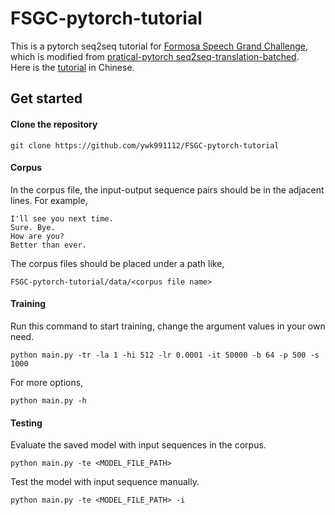 # FSGC-pytorch-tutorial
This is a pytorch seq2seq tutorial for [Formosa Speech Grand Challenge](https://fgc.stpi.narl.org.tw/activity/techai), which is modified from [pratical-pytorch seq2seq-translation-batched](https://github.com/spro/practical-pytorch/blob/master/seq2seq-translation/seq2seq-translation-batched.ipynb).  
Here is the [tutorial]() in Chinese.

## Get started
#### Clone the repository
```
git clone https://github.com/ywk991112/FSGC-pytorch-tutorial
```
#### Corpus
In the corpus file, the input-output sequence pairs should be in the adjacent lines. For example, 
```
I'll see you next time.
Sure. Bye.
How are you?
Better than ever.
```
The corpus files should be placed under a path like,
```
FSGC-pytorch-tutorial/data/<corpus file name>
```
#### Training
Run this command to start training, change the argument values in your own need.
```
python main.py -tr -la 1 -hi 512 -lr 0.0001 -it 50000 -b 64 -p 500 -s 1000
```
For more options,
```
python main.py -h
```
#### Testing
Evaluate the saved model with input sequences in the corpus.
```
python main.py -te <MODEL_FILE_PATH>
```
Test the model with input sequence manually.
```
python main.py -te <MODEL_FILE_PATH> -i
```

